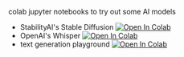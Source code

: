 colab jupyter notebooks to try out some AI models

 - StabilityAI's Stable Diffusion [![Open In Colab][colab-badge]][colab-notebook-stable-diffusion]
 - OpenAI's Whisper [![Open In Colab][colab-badge]][colab-notebook-whisper]
 - text generation playground [![Open In Colab][colab-badge]][colab-notebook-llm]

[colab-badge]: <https://colab.research.google.com/assets/colab-badge.svg>
[colab-notebook-stable-diffusion]: <https://colab.research.google.com/github/phineas-pta/AI_colab_playground/blob/main/stable_diffusion.ipynb>
[colab-notebook-whisper]: <https://colab.research.google.com/github/phineas-pta/AI_colab_playground/blob/main/whisper.ipynb>
[colab-notebook-llm]: <https://colab.research.google.com/github/phineas-pta/AI_colab_playground/blob/main/LLM.ipynb>
